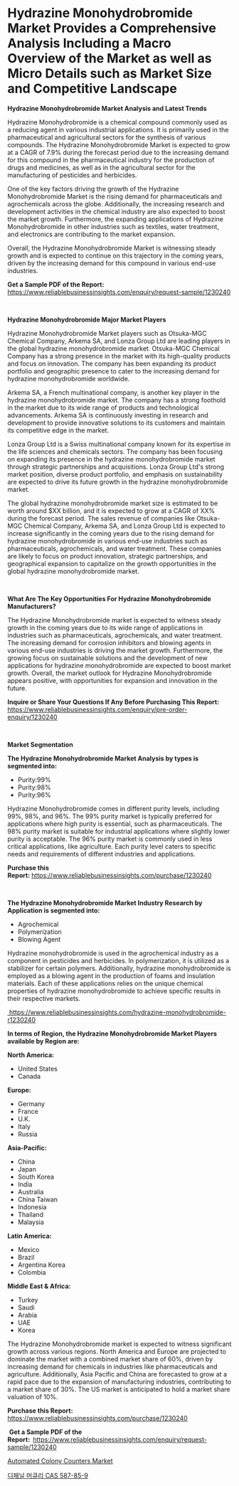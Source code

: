 <p><h1>Hydrazine Monohydrobromide Market Provides a Comprehensive Analysis Including a Macro Overview of the Market as well as Micro Details such as Market Size and Competitive Landscape</h1></p><p><strong>Hydrazine Monohydrobromide Market Analysis and Latest Trends</strong></p>
<p><p>Hydrazine Monohydrobromide is a chemical compound commonly used as a reducing agent in various industrial applications. It is primarily used in the pharmaceutical and agricultural sectors for the synthesis of various compounds. The Hydrazine Monohydrobromide Market is expected to grow at a CAGR of 7.9% during the forecast period due to the increasing demand for this compound in the pharmaceutical industry for the production of drugs and medicines, as well as in the agricultural sector for the manufacturing of pesticides and herbicides.</p><p>One of the key factors driving the growth of the Hydrazine Monohydrobromide Market is the rising demand for pharmaceuticals and agrochemicals across the globe. Additionally, the increasing research and development activities in the chemical industry are also expected to boost the market growth. Furthermore, the expanding applications of Hydrazine Monohydrobromide in other industries such as textiles, water treatment, and electronics are contributing to the market expansion.</p><p>Overall, the Hydrazine Monohydrobromide Market is witnessing steady growth and is expected to continue on this trajectory in the coming years, driven by the increasing demand for this compound in various end-use industries.</p></p>
<p><strong>Get a Sample PDF of the Report:&nbsp;</strong> <a href="https://www.reliablebusinessinsights.com/enquiry/request-sample/1230240">https://www.reliablebusinessinsights.com/enquiry/request-sample/1230240</a></p>
<p>&nbsp;</p>
<p><strong>Hydrazine Monohydrobromide Major Market Players</strong></p>
<p><p>Hydrazine Monohydrobromide Market players such as Otsuka-MGC Chemical Company, Arkema SA, and Lonza Group Ltd are leading players in the global hydrazine monohydrobromide market. Otsuka-MGC Chemical Company has a strong presence in the market with its high-quality products and focus on innovation. The company has been expanding its product portfolio and geographic presence to cater to the increasing demand for hydrazine monohydrobromide worldwide.</p><p>Arkema SA, a French multinational company, is another key player in the hydrazine monohydrobromide market. The company has a strong foothold in the market due to its wide range of products and technological advancements. Arkema SA is continuously investing in research and development to provide innovative solutions to its customers and maintain its competitive edge in the market.</p><p>Lonza Group Ltd is a Swiss multinational company known for its expertise in the life sciences and chemicals sectors. The company has been focusing on expanding its presence in the hydrazine monohydrobromide market through strategic partnerships and acquisitions. Lonza Group Ltd's strong market position, diverse product portfolio, and emphasis on sustainability are expected to drive its future growth in the hydrazine monohydrobromide market.</p><p>The global hydrazine monohydrobromide market size is estimated to be worth around $XX billion, and it is expected to grow at a CAGR of XX% during the forecast period. The sales revenue of companies like Otsuka-MGC Chemical Company, Arkema SA, and Lonza Group Ltd is expected to increase significantly in the coming years due to the rising demand for hydrazine monohydrobromide in various end-use industries such as pharmaceuticals, agrochemicals, and water treatment. These companies are likely to focus on product innovation, strategic partnerships, and geographical expansion to capitalize on the growth opportunities in the global hydrazine monohydrobromide market.</p></p>
<p>&nbsp;</p>
<p><strong>What Are The Key Opportunities For Hydrazine Monohydrobromide Manufacturers?</strong></p>
<p><p>The Hydrazine Monohydrobromide market is expected to witness steady growth in the coming years due to its wide range of applications in industries such as pharmaceuticals, agrochemicals, and water treatment. The increasing demand for corrosion inhibitors and blowing agents in various end-use industries is driving the market growth. Furthermore, the growing focus on sustainable solutions and the development of new applications for hydrazine monohydrobromide are expected to boost market growth. Overall, the market outlook for Hydrazine Monohydrobromide appears positive, with opportunities for expansion and innovation in the future.</p></p>
<p><strong>Inquire or Share Your Questions If Any Before Purchasing This Report:</strong> <a href="https://www.reliablebusinessinsights.com/enquiry/pre-order-enquiry/1230240">https://www.reliablebusinessinsights.com/enquiry/pre-order-enquiry/1230240</a></p>
<p>&nbsp;</p>
<p><strong>Market Segmentation</strong></p>
<p><strong>The Hydrazine Monohydrobromide Market Analysis by types is segmented into:</strong></p>
<p><ul><li>Purity:99%</li><li>Purity:98%</li><li>Purity:96%</li></ul></p>
<p><p>Hydrazine Monohydrobromide comes in different purity levels, including 99%, 98%, and 96%. The 99% purity market is typically preferred for applications where high purity is essential, such as pharmaceuticals. The 98% purity market is suitable for industrial applications where slightly lower purity is acceptable. The 96% purity market is commonly used in less critical applications, like agriculture. Each purity level caters to specific needs and requirements of different industries and applications.</p></p>
<p><strong>Purchase this Report:&nbsp;</strong><a href="https://www.reliablebusinessinsights.com/purchase/1230240">https://www.reliablebusinessinsights.com/purchase/1230240</a></p>
<p>&nbsp;</p>
<p><strong>The Hydrazine Monohydrobromide Market Industry Research by Application is segmented into:</strong></p>
<p><ul><li>Agrochemical</li><li>Polymerization</li><li>Blowing Agent</li></ul></p>
<p><p>Hydrazine monohydrobromide is used in the agrochemical industry as a component in pesticides and herbicides. In polymerization, it is utilized as a stabilizer for certain polymers. Additionally, hydrazine monohydrobromide is employed as a blowing agent in the production of foams and insulation materials. Each of these applications relies on the unique chemical properties of hydrazine monohydrobromide to achieve specific results in their respective markets.</p></p>
<p><a href="https://www.reliablebusinessinsights.com/hydrazine-monohydrobromide-r1230240">&nbsp;https://www.reliablebusinessinsights.com/hydrazine-monohydrobromide-r1230240</a></p>
<p><strong>In terms of Region, the Hydrazine Monohydrobromide Market Players available by Region are:</strong></p>
<p>
    <p> <strong> North America: </strong>
        <ul>
            <li>United States</li>
            <li>Canada</li>
        </ul>
        </p> 
    <p> <strong> Europe: </strong>
        <ul>
            <li>Germany</li>
            <li>France</li>
            <li>U.K.</li>
            <li>Italy</li>
            <li>Russia</li>
        </ul>
        </p> 
    <p> <strong> Asia-Pacific: </strong>
        <ul>
            <li>China</li>
            <li>Japan</li>
            <li>South Korea</li>
            <li>India</li>
            <li>Australia</li>
            <li>China Taiwan</li>
            <li>Indonesia</li>
            <li>Thailand</li>
            <li>Malaysia</li>
        </ul>
        </p> 
    <p> <strong> Latin America: </strong>
        <ul>
            <li>Mexico</li>
            <li>Brazil</li>
            <li>Argentina Korea</li>
            <li>Colombia</li>
        </ul>
        </p> 
    <p> <strong> Middle East & Africa: </strong>
        <ul>
            <li>Turkey</li>
            <li>Saudi</li>
            <li>Arabia</li>
            <li>UAE</li>
            <li>Korea</li>
        </ul>
    </p>
    </p>
<p><p>The Hydrazine Monohydrobromide market is expected to witness significant growth across various regions. North America and Europe are projected to dominate the market with a combined market share of 60%, driven by increasing demand for chemicals in industries like pharmaceuticals and agriculture. Additionally, Asia Pacific and China are forecasted to grow at a rapid pace due to the expansion of manufacturing industries, contributing to a market share of 30%. The US market is anticipated to hold a market share valuation of 10%.</p></p>
<p><strong>Purchase this Report: </strong><a href="https://www.reliablebusinessinsights.com/purchase/1230240">https://www.reliablebusinessinsights.com/purchase/1230240</a></p>
<p>&nbsp;<strong>Get a Sample PDF of the Report:&nbsp;&nbsp;</strong><a href="https://www.reliablebusinessinsights.com/enquiry/request-sample/1230240">https://www.reliablebusinessinsights.com/enquiry/request-sample/1230240</a></p>
<p><strong></strong></p>
<p><p><a href="https://view.publitas.com/reportprime-1/global-automated-colony-counters-market-by-product-type-by-application-by-region-and-companies-industry-segment-outlook-market-assessment-competition-scenario-trends-and-forecast-2024-2031/">Automated Colony Counters Market</a></p><p><a href="https://github.com/rustymarie2024/Market-Research-Report-List-1/blob/main/9262448143424.md">디페닐 머큐리 CAS 587-85-9</a></p></p>
